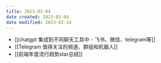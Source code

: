 ```yaml
---
title: 2023-03-04
date created: 2023-03-04
date modified: 2023-03-14
---
```

- [[chatgpt 集成到不同聊天工具中 - 飞书、微信、telegram等]]
- [[Telegram 值得关注的频道、群组和机器人]]
- [[前端年度流行趋势star总结]]